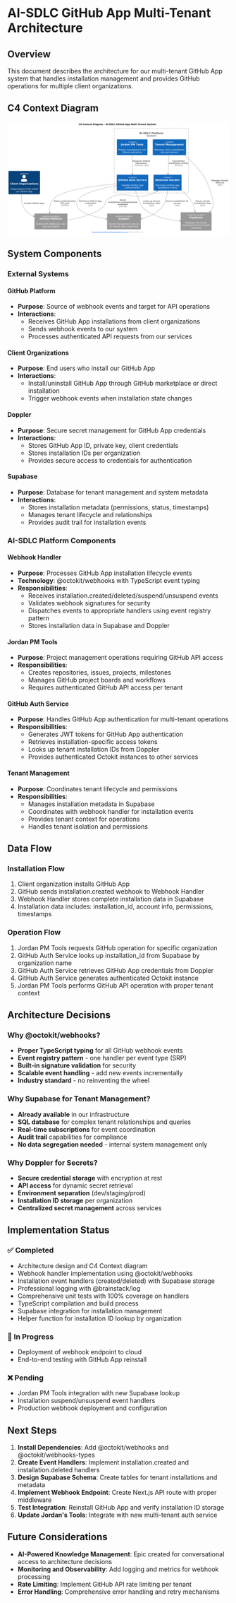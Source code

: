# AI-SDLC GitHub App Multi-Tenant Architecture

## Overview
This document describes the architecture for our multi-tenant GitHub App system that handles installation management and provides GitHub operations for multiple client organizations.

## C4 Context Diagram

![C4 Context Diagram](image.png)

## System Components

### External Systems

#### GitHub Platform
- **Purpose**: Source of webhook events and target for API operations
- **Interactions**: 
  - Receives GitHub App installations from client organizations
  - Sends webhook events to our system
  - Processes authenticated API requests from our services

#### Client Organizations  
- **Purpose**: End users who install our GitHub App
- **Interactions**:
  - Install/uninstall GitHub App through GitHub marketplace or direct installation
  - Trigger webhook events when installation state changes

#### Doppler
- **Purpose**: Secure secret management for GitHub App credentials
- **Interactions**:
  - Stores GitHub App ID, private key, client credentials
  - Stores installation IDs per organization
  - Provides secure access to credentials for authentication

#### Supabase
- **Purpose**: Database for tenant management and system metadata
- **Interactions**:
  - Stores installation metadata (permissions, status, timestamps)
  - Manages tenant lifecycle and relationships
  - Provides audit trail for installation events

### AI-SDLC Platform Components

#### Webhook Handler
- **Purpose**: Processes GitHub App installation lifecycle events
- **Technology**: @octokit/webhooks with TypeScript event typing
- **Responsibilities**:
  - Receives installation.created/deleted/suspend/unsuspend events
  - Validates webhook signatures for security
  - Dispatches events to appropriate handlers using event registry pattern
  - Stores installation data in Supabase and Doppler

#### Jordan PM Tools
- **Purpose**: Project management operations requiring GitHub API access
- **Responsibilities**:
  - Creates repositories, issues, projects, milestones
  - Manages GitHub project boards and workflows
  - Requires authenticated GitHub API access per tenant

#### GitHub Auth Service
- **Purpose**: Handles GitHub App authentication for multi-tenant operations
- **Responsibilities**:
  - Generates JWT tokens for GitHub App authentication
  - Retrieves installation-specific access tokens
  - Looks up tenant installation IDs from Doppler
  - Provides authenticated Octokit instances to other services

#### Tenant Management
- **Purpose**: Coordinates tenant lifecycle and permissions
- **Responsibilities**:
  - Manages installation metadata in Supabase
  - Coordinates with webhook handler for installation events
  - Provides tenant context for operations
  - Handles tenant isolation and permissions

## Data Flow

### Installation Flow
1. Client organization installs GitHub App
2. GitHub sends installation.created webhook to Webhook Handler
3. Webhook Handler stores complete installation data in Supabase
4. Installation data includes: installation_id, account info, permissions, timestamps

### Operation Flow
1. Jordan PM Tools requests GitHub operation for specific organization
2. GitHub Auth Service looks up installation_id from Supabase by organization name
3. GitHub Auth Service retrieves GitHub App credentials from Doppler
4. GitHub Auth Service generates authenticated Octokit instance
5. Jordan PM Tools performs GitHub API operation with proper tenant context

## Architecture Decisions

### Why @octokit/webhooks?
- **Proper TypeScript typing** for all GitHub webhook events
- **Event registry pattern** - one handler per event type (SRP)
- **Built-in signature validation** for security
- **Scalable event handling** - add new events incrementally
- **Industry standard** - no reinventing the wheel

### Why Supabase for Tenant Management?
- **Already available** in our infrastructure
- **SQL database** for complex tenant relationships and queries
- **Real-time subscriptions** for event coordination
- **Audit trail** capabilities for compliance
- **No data segregation needed** - internal system management only

### Why Doppler for Secrets?
- **Secure credential storage** with encryption at rest
- **API access** for dynamic secret retrieval
- **Environment separation** (dev/staging/prod)
- **Installation ID storage** per organization
- **Centralized secret management** across services

## Implementation Status

### ✅ Completed
- Architecture design and C4 Context diagram
- Webhook handler implementation using @octokit/webhooks
- Installation event handlers (created/deleted) with Supabase storage
- Professional logging with @brainstack/log
- Comprehensive unit tests with 100% coverage on handlers
- TypeScript compilation and build process
- Supabase integration for installation management
- Helper function for installation ID lookup by organization

### 🔄 In Progress
- Deployment of webhook endpoint to cloud
- End-to-end testing with GitHub App reinstall

### ❌ Pending
- Jordan PM Tools integration with new Supabase lookup
- Installation suspend/unsuspend event handlers
- Production webhook deployment and configuration

## Next Steps

1. **Install Dependencies**: Add @octokit/webhooks and @octokit/webhooks-types
2. **Create Event Handlers**: Implement installation.created and installation.deleted handlers
3. **Design Supabase Schema**: Create tables for tenant installations and metadata
4. **Implement Webhook Endpoint**: Create Next.js API route with proper middleware
5. **Test Integration**: Reinstall GitHub App and verify installation ID storage
6. **Update Jordan's Tools**: Integrate with new multi-tenant auth service

## Future Considerations

- **AI-Powered Knowledge Management**: Epic created for conversational access to architecture decisions
- **Monitoring and Observability**: Add logging and metrics for webhook processing
- **Rate Limiting**: Implement GitHub API rate limiting per tenant
- **Error Handling**: Comprehensive error handling and retry mechanisms

